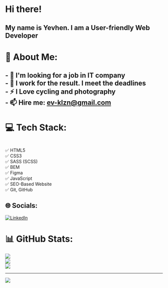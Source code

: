# Hi there!
## My name is Yevhen. I am a User-friendly Web Developer

# 💫 About Me:
## - 🧐 I'm looking for a job in IT company<br>- 🤝 I work for the result. I meet the deadlines <br>- ⚡  I Love cycling and photography<br>- 📫 Hire me: ev-klzn@gmail.com

# 💻 Tech Stack:
<br>✅ HTML5
<br>✅ CSS3
<br>✅ SASS (SCSS)
<br>✅ BEM
<br>✅ Figma
<br>✅ JavaScript
<br>✅ SEO-Based Website
<br>✅ Git, GitHub

## 🌐 Socials:
[![LinkedIn](https://img.shields.io/badge/LinkedIn-%230077B5.svg?logo=linkedin&logoColor=white)](https://linkedin.com/in/ev-klzn) 
# 📊 GitHub Stats:
![](https://github-readme-stats.vercel.app/api?username=ev-klzn&theme=dark&hide_border=false&include_all_commits=true&count_private=true)<br/>
![](https://github-readme-streak-stats.herokuapp.com/?user=ev-klzn&theme=dark&hide_border=false)<br/>
![](https://github-readme-stats.vercel.app/api/top-langs/?username=ev-klzn&theme=dark&hide_border=false&include_all_commits=true&count_private=true&layout=compact)

---
[![](https://visitcount.itsvg.in/api?id=ev-klzn&icon=0&color=0)](https://visitcount.itsvg.in)

<!-- Proudly created with GPRM ( https://gprm.itsvg.in ) -->
